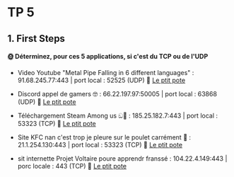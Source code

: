 # TP 5

## 1. First Steps

#### 🌞 Déterminez, pour ces 5 applications, si c'est du TCP ou de l'UDP

- Video Youtube "Metal Pipe Falling in 6 different languages" : 91.68.245.77:443 | port local : 52525 (UDP) 🦈 [Le ptit pote](TP5_service_1.pcapng)

- Discord appel de gamers 🤓 : 66.22.197.97:50005 | port local : 63868 (UDP) 🦈 [Le ptit pote](TP5_service_2.pcapng) 

- Téléchargement Steam Among us ඞ🔪 : 185.25.182.7:443 | port local : 53323 (TCP) 🦈 [Le ptit pote](TP5_service_3.pcapng)

- Site KFC nan c'est trop je pleure sur le poulet carrément 🍗 : 21.1.254.130:443 | port local : 53323 (TCP) 🦈 [Le ptit pote](TP5_service_4.pcapng)

- sit internette Projet Voltaire poure apprendr franssé : 104.22.4.149:443 | porc locale : 443 (TCP) 🦈 [Le ptit pote](TP5_service_5.pcapng)